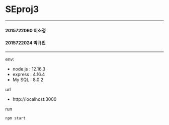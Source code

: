 # SEproj3
* * *
#### 2015722060 이소정<br>
#### 2015722024 박규민<br>
* * *
env:
-	node.js : 12.16.3
-	express : 4.16.4
-	My SQL : 8.0.2

url
- http://localhost:3000
    
run

    npm start
